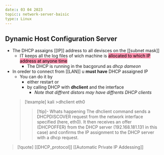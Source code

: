 ```yaml
---
date:: 03 04 2023
topic:: network-server-baisic 
type:: Linux
---
```

## Dynamic Host Configuration Server
- The DHCP assaigns [[IP]] address to all devisces on the [[subnet mask]]
	- IT keeps all the log files of wich machine is
		<mark style="background: #FF5582A6;">allocated to which IP address at anyone time</mark> 
		- The DHCP is running in the bacgorund as *dhcp dameon*
- In oreder to connect from [[LAN]] u **must have** DHCP assaigned IP 
	- You can do it by
		- either restart or 
		- by calling DHCP with **dhclient** and the interface 
			- *Note that diffrent distors may have diffrents DHCP clients*
   >[!example] 
   >kali >dhclient eth0
   >>[!tip]- Whats happening 
   >>The dhclient command sends a DHCPDISCOVER request from the network
interface specified (here, eth0). 
It then receives an offer (DHCPOFFER) from the
DHCP server (192.168.181.131 in this case) and confirms the IP assignment to the DHCP server with a dhcp request.




> [!quote] [[DHCP_protocol]] 
> [[Automatic Private IP Addessing]] 